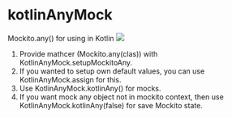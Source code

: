 # kotlinAnyMock
Mockito.any() for using in Kotlin 
[![](https://jitpack.io/v/weery28/kotlinAnyMock.svg)](https://jitpack.io/#weery28/kotlinAnyMock)

1. Provide mathcer (Mockito.any(clas)) with KotlinAnyMock.setupMockitoAny.
2. If you wanted to setup own default values, you can use KotlinAnyMock.assign for this.
3. Use KotlinAnyMock.kotlinAny() for mocks.
4. If you want mock any object not in mockito context, then use KotlinAnyMock.kotlinAny(false) for save Mockito state.
